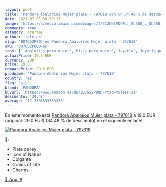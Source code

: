 ```yaml
---
layout: post
title: 'Pandora Abalorios Mujer plata - 797618 con un 34.48 % de descuento'
date: 2021-07-01 09:39:13
image: 'https://m.media-amazon.com/images/I/512WstVDOFL._SL500_._SL400_.jpg'
comments: true
category: ofertas
author: 'tole.es'
slug: 'B07G52P8QD-es Pandora Abalorios Mujer plata - 797618'
sku: 'B07G52P8QD-es'
tags: [ 'Abalorios para mujer','Dijes para mujer','Joyería','Joyería para mujer','pandora', ]
actualPrice: 19.0 EUR
currency: EUR
price: 19.0
comparePrice: 29.0 EUR
prodname: 'Pandora Abalorios Mujer plata - 797618'
country: 'es'
flag: '🇪🇸'
brand: 'PANDORA'
buyurl: 'https://www.amazon.es/dp/B07G52P8QD/?tag=tolees-21'
descuento: '34.48'
average: '17.3333333333333'
---
```


En este momento está [Pandora Abalorios Mujer plata - 797618](https://www.amazon.es/dp/B07G52P8QD/?tag=tolees-21) a 19.0 EUR (original: 29.0 EUR) (34.48 %  de descuento) en el siguiente enlace!

[![Pandora Abalorios Mujer plata - 797618](https://m.media-amazon.com/images/I/512WstVDOFL._SL500_._SL400_.jpg)](https://www.amazon.es/dp/B07G52P8QD/?tag=tolees-21)

🔎:

- Plata de ley
- Icon of Nature
- Colgante
- Grains of Life
- Charms

[🛒 Aquí!!!](https://www.amazon.es/dp/B07G52P8QD/?tag=tolees-21)
